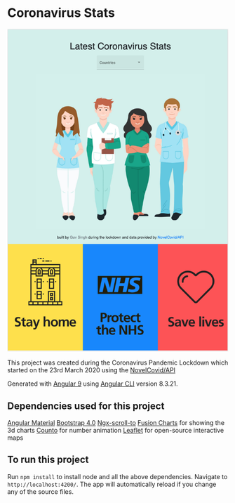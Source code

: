 # Coronavirus Stats

![Coronavirus Stats App screenshot](/src/assets/covid19-screenshot.png)

This project was created during the Coronavirus Pandemic Lockdown which started on the 23rd March 2020 using the [NovelCovid/API](https://github.com/NovelCOVID/api)

Generated with [Angular 9](https://angular.io/) using [Angular CLI](https://github.com/angular/angular-cli) version 8.3.21.

## Dependencies used for this project

[Angular Material](https://material.angular.io/components/categories)
[Bootstrap 4.0](https://getbootstrap.com/)
[Ngx-scroll-to](https://www.npmjs.com/package/@nicky-lenaers/ngx-scroll-to)
[Fusion Charts](https://www.fusioncharts.com/) for showing the 3d charts
[Counto](https://www.npmjs.com/package/angular2-counto) for number animation
[Leaflet](https://leafletjs.com/) for open-source interactive maps

## To run this project

Run `npm install` to install node and all the above dependencies. Navigate to `http://localhost:4200/`. The app will automatically reload if you change any of the source files.


